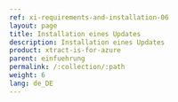 ```yaml
---
ref: xi-requirements-and-installation-06
layout: page
title: Installation eines Updates
description: Installation eines Updates
product: xtract-is-for-azure
parent: einfuehrung
permalink: /:collection/:path
weight: 6
lang: de_DE
---
```


